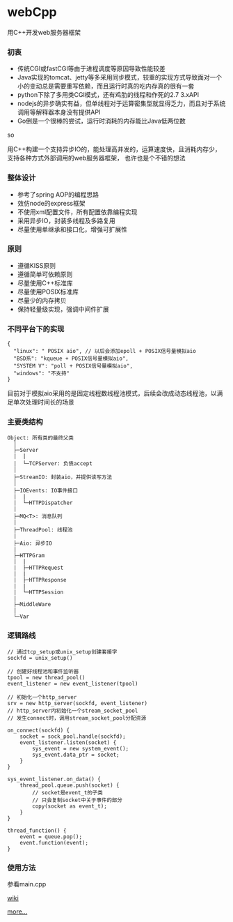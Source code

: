 # webCpp
用C++开发web服务器框架

### 初衷
* 传统CGI或fastCGI等由于进程调度等原因导致性能较差
* Java实现的tomcat、jetty等多采用同步模式，较重的实现方式导致面对一个小的变动总是需要重写依赖，而且运行时真的吃内存真的很有一套
* python下除了多用类CGI模式，还有鸡肋的线程和作死的2.7 3.xAPI
* nodejs的异步确实有益，但单线程对于运算密集型就显得乏力，而且对于系统调用等解释器本身没有提供API
* Go倒是一个很棒的尝试，运行时消耗的内存能比Java低两位数

so

用C++构建一个支持异步IO的，能处理高并发的，运算速度快，且消耗内存少，支持各种方式外部调用的web服务器框架，
也许也是个不错的想法

### 整体设计
* 参考了spring AOP的编程思路
* 效仿node的express框架
* 不使用xml配置文件，所有配置依靠编程实现
* 采用异步IO，封装多线程及多路复用
* 尽量使用单继承和接口化，增强可扩展性

### 原则
* 遵循KISS原则
* 遵循简单可依赖原则
* 尽量使用C++标准库
* 尽量使用POSIX标准库
* 尽量少的内存拷贝
* 保持轻量级实现，强调中间件扩展

### 不同平台下的实现
```
{
  "linux": " POSIX aio", // 以后会添加epoll + POSIX信号量模拟aio
  "BSD系": "kqueue + POSIX信号量模拟aio",
  "SYSTEM V": "poll + POSIX信号量模拟aio",
  "windows": "不支持"
}
```
目前对于模拟aio采用的是固定线程数线程池模式，后续会改成动态线程池，以满足单次处理时间长的场景

### 主要类结构
    Object: 所有类的最终父类
      │
      ├─Server
      |  |
      |  └─TCPServer: 负债accept
      │
      ├─StreamIO: 封装aio，并提供读写方法
      │
      ├─IOEvents: IO事件接口
      |  |
      |  └─HTTPDispatcher
      |
      ├─MQ<T>: 消息队列
      |
      ├─ThreadPool: 线程池
      |
      ├─Aio: 异步IO
      |
      ├─HTTPGram
      |  |
      |  ├─HTTPRequest
      |  |
      |  ├─HTTPResponse
      |  |
      |  └─HTTPSession
      |
      ├─MiddleWare
      |
      └─Var

### 逻辑路线
```
// 通过tcp_setup或unix_setup创建套接字
sockfd = unix_setup()

// 创建好线程池和事件监听器
tpool = new thread_pool()
event_listener = new event_listener(tpool)

// 初始化一个http_server
srv = new http_server(sockfd, event_listener)
// http_server内初始化一个stream_socket_pool
// 发生connect时，调用stream_socket_pool分配资源

on_connect(sockfd) {
    socket = sock_pool.handle(sockfd);
    event_listener.listen(socket) {
        sys_event = new system_event();
        sys_event.data_ptr = socket;
    }
}

sys_event_listener.on_data() {
    thread_pool.queue.push(socket) {
        // socket是event_t的子类
        // 只会复制socket中关于事件的部分
        copy(socket as event_t);
    }
}

thread_function() {
    event = queue.pop();
    event.function(event);
}
```

### 使用方法
参看main.cpp

[wiki](https://github.com/watsonserve/webCpp/wiki)

[more...](http://wiki.watsonserve.com/web-cpp)
